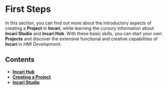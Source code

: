 # First Steps

In this section, you can find out more about the introductory aspects of creating a **Project** in **Incari**, while learning the cursory information about **Incari Studio** and **Incari Hub**. With these basic skills, you can start your own **Projects** and discover the extensive functional and creative capabilities of **Incari** in *HMI Development*. 

## Contents

* [**Incari Hub**](incari-hub.md)
* [**Creating a Project**](creating-a-project.md)
* [**Incari Studio**](incari-studio.md)